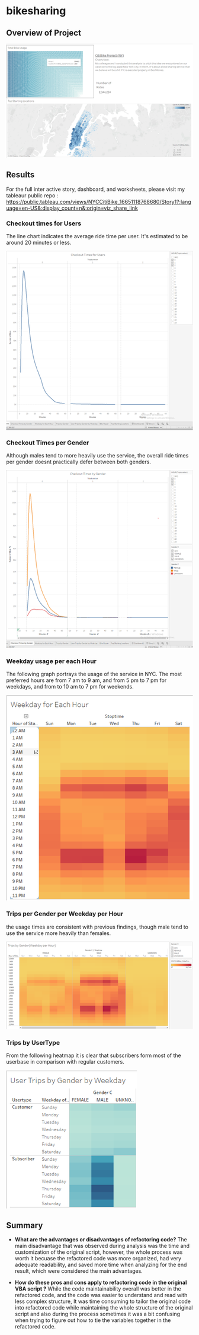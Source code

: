 # bikesharing

## **Overview of Project**
![overview](https://github.com/A-Mossa/bikesharing/blob/main/Images/Ovrvw.png)


## Results
For the full inter active story, dashboard, and worksheets, please visit my tableaur public repo :
https://public.tableau.com/views/NYCCitiBike_16651118768680/Story1?:language=en-US&:display_count=n&:origin=viz_share_link

### Checkout times for Users

The line chart indicates the average ride time per user. It's estimated to be around 20 minutes or less.

![ChkpUsr](https://github.com/A-Mossa/bikesharing/blob/main/Images/CheckoutperUser.png)

### Checkout Times per Gender

Although males tend to more heavily use the service, the overall ride times per gender doesnt practically defer between both genders.

![ChkpUGndr](https://github.com/A-Mossa/bikesharing/blob/main/Images/CheckoutperGender.png)

### Weekday usage per each Hour

The following graph portrays the usage of the service in NYC.
The most preferred hours are from 7 am to 9 am, and from 5 pm to 7 pm for weekdays, and from to 10 am to 7 pm for weekends.

![ChkpUGndr](https://github.com/A-Mossa/bikesharing/blob/main/Images/WeekdayperHour.png)

### Trips per Gender per Weekday per Hour

the usage times are consistent with previous findings, though male tend to use the service more heavily than females.

![ChkpUGndrWk](https://github.com/A-Mossa/bikesharing/blob/main/Images/TripsbyGender.png)

### Trips by UserType

From the following heatmap it is clear that subscribers form most of the userbase in comparison with regular customers.

![UsrType](https://github.com/A-Mossa/bikesharing/blob/main/Images/TripsGenderWeekdays.png)

## Summary

- **What are the advantages or disadvantages of refactoring code?**
    The main disadvantage that was observed during analysis was the time and customization of the original script, however, the whole process was worth it becuase the refactored code was more organized, had very adequate readability, and saved more time when analyzing for the end result, which were considered the main advantages.

- **How do these pros and cons apply to refactoring code in the original VBA script ?**
    While the code maintainability overall was better in the refactored code, and the code was easier to understand and read with less complex structure, It was time consuming to tailor the original code into refactored code while maintaining the whole structure of the original script and also during the process sometimes it was a bit confusing when trying to figure out how to tie the variables together in the refactored code.

    

